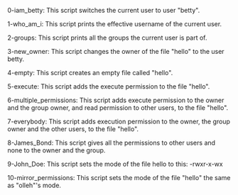 0-iam_betty: This script switches the current user to user "betty".

1-who_am_i: This script prints the effective username of the current user.

2-groups: This script prints all the groups the current user is part of.

3-new_owner: This script changes the owner of the file "hello" to the user betty.

4-empty: This script creates an empty file called "hello".

5-execute: This script adds the execute permission to the file "hello".

6-multiple_permissions: This script adds execute permission to the owner and the group owner, and read permission to other users, to the file "hello".

7-everybody: This script adds execution permission to the owner, the group owner and the other users, to the file "hello".

8-James_Bond: This script gives all the permissions to other users and none to the owner and the group.

9-John_Doe: This script sets the mode of the file hello to this: -rwxr-x-wx

10-mirror_permissions: This script sets the mode of the file "hello" the same as "olleh"'s mode.